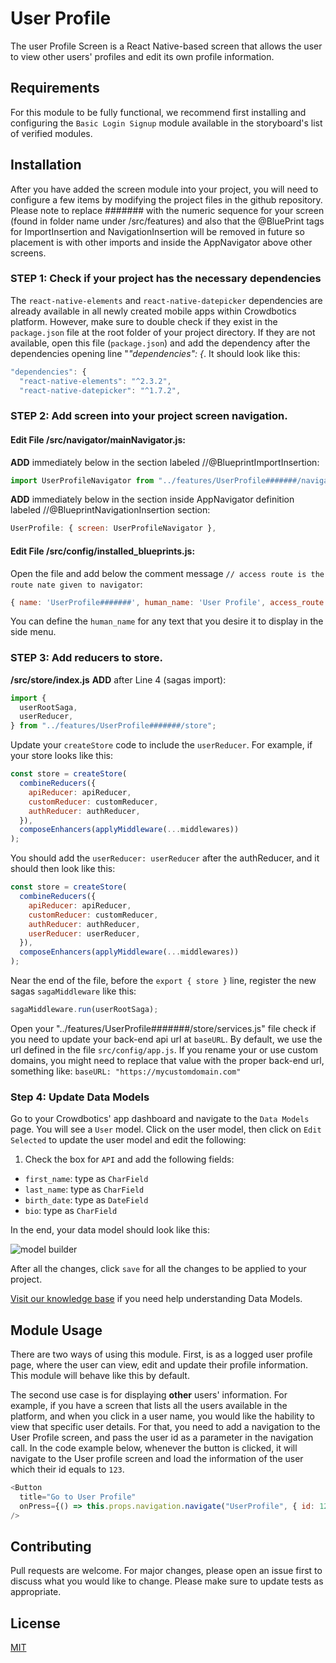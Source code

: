 # User Profile

The user Profile Screen is a React Native-based screen that allows the user to view other users' profiles and edit its own profile information.

## Requirements

For this module to be fully functional, we recommend first installing and configuring the `Basic Login Signup` module available in the storyboard's list of verified modules.

## Installation

After you have added the screen module into your project, you will need to configure a few items by modifying the project files in the github repository. Please note to replace ####### with the numeric sequence for your screen (found in folder name under /src/features) and also that the @BluePrint tags for ImportInsertion and NavigationInsertion will be removed in future so placement is with other imports and inside the AppNavigator above other screens.

### STEP 1: Check if your project has the necessary dependencies

The `react-native-elements` and `react-native-datepicker` dependencies are already available in all newly created mobile apps within Crowdbotics platform. However, make sure to double check if they exist in the `package.json` file at the root folder of your project directory. If they are not available, open this file (`package.json`) and add the dependency after the dependencies opening line "_"dependencies": {_. It should look like this:

```js
"dependencies": {
  "react-native-elements": "^2.3.2",
  "react-native-datepicker": "^1.7.2",
```

### STEP 2: Add screen into your project screen navigation.

#### Edit File /src/navigator/mainNavigator.js:

**ADD** immediately below in the section labeled //@BlueprintImportInsertion:

```js
import UserProfileNavigator from "../features/UserProfile#######/navigator";
```

**ADD** immediately below in the section inside AppNavigator definition labeled //@BlueprintNavigationInsertion section:

```js
UserProfile: { screen: UserProfileNavigator },
```

#### Edit File /src/config/installed_blueprints.js:

Open the file and add below the comment message `// access route is the route nate given to navigator`:

```js
{ name: 'UserProfile#######', human_name: 'User Profile', access_route: 'UserProfile' },
```

You can define the `human_name` for any text that you desire it to display in the side menu.

### STEP 3: Add reducers to store.

**/src/store/index.js**
**ADD** after Line 4 (sagas import):

```js
import {
  userRootSaga,
  userReducer,
} from "../features/UserProfile#######/store";
```

Update your `createStore` code to include the `userReducer`. For example, if your store looks like this:

```js
const store = createStore(
  combineReducers({
    apiReducer: apiReducer,
    customReducer: customReducer,
    authReducer: authReducer,
  }),
  composeEnhancers(applyMiddleware(...middlewares))
);
```

You should add the `userReducer: userReducer` after the authReducer, and it should then look like this:

```js
const store = createStore(
  combineReducers({
    apiReducer: apiReducer,
    customReducer: customReducer,
    authReducer: authReducer,
    userReducer: userReducer,
  }),
  composeEnhancers(applyMiddleware(...middlewares))
);
```

Near the end of the file, before the `export { store }` line, register the new sagas `sagaMiddleware` like this:

```js
sagaMiddleware.run(userRootSaga);
```

Open your "../features/UserProfile#######/store/services.js" file check if you need to update your back-end api url at `baseURL`. By default, we use the url defined in the file `src/config/app.js`. If you rename your or use custom domains, you might need to replace that value with the proper back-end url, something like:
`baseURL: "https://mycustomdomain.com"`

### Step 4: Update Data Models

Go to your Crowdbotics' app dashboard and navigate to the `Data Models` page. You will see a `User` model. Click on the user model, then click on `Edit Selected` to update the user model and edit the following:

1. Check the box for `API` and add the following fields:

- `first_name`: type as `CharField`
- `last_name`: type as `CharField`
- `birth_date`: type as `DateField`
- `bio`: type as `CharField`

In the end, your data model should look like this:

![model builder](https://crowdbotics-slack-dev.s3.amazonaws.com/media/project_component_resources/Screenshot_from_2021-01-05_16-05-28.png)

After all the changes, click `save` for all the changes to be applied to your project.

[Visit our knowledge base](https://knowledge.crowdbotics.com/what-is-the-model-editor-and-what-is-it-for) if you need help understanding Data Models.

## Module Usage

There are two ways of using this module. First, is as a logged user profile page, where the user can view, edit and update their profile information. This module will behave like this by default.

The second use case is for displaying **other** users' information. For example, if you have a screen that lists all the users available in the platform, and when you click in a user name, you would like the hability to view that specific user details. For that, you need to add a navigation to the User Profile screen, and pass the user id as a parameter in the navigation call. In the code example below, whenever the button is clicked, it will navigate to the User profile screen and load the information of the user which their id equals to `123`.

```js
<Button
  title="Go to User Profile"
  onPress={() => this.props.navigation.navigate("UserProfile", { id: 123 })}
/>
```

## Contributing

Pull requests are welcome. For major changes, please open an issue first to discuss what you would like to change.
Please make sure to update tests as appropriate.

## License

[MIT](https://choosealicense.com/licenses/mit/)
